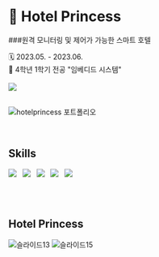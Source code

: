 # 🏨 Hotel Princess

###원격 모니터링 및 제어가 가능한 스마트 호텔

🗓️ 2023.05. - 2023.06.
<br>
🏫 4학년 1학기 전공 "임베디드 시스템"
<br><br>
<a href="https://github.com/julia8024/Hotel-Princess/files/12018608/Hotel.Princess.Porfolio.pdf"><img src="https://img.shields.io/badge/Hotel Princess Portfolio-004027?style=for-the-badge&logo=&logoColor=ffffff"/></a>
<br><br>

![hotelprincess 포트폴리오](https://github.com/julia8024/Hotel-Princess/assets/79641953/a6b922a4-f726-407e-a26a-ddb97a7aecb8)


<br>

## Skills

<div>
<img src="https://img.shields.io/badge/Adobe XD-FF61F6?style=for-the-badge&logo=Adobe XD&logoColor=ffffff"/> &nbsp;
<img src="https://img.shields.io/badge/Swift-F05138?style=for-the-badge&logo=Swift&logoColor=ffffff"/> &nbsp;
<img src="https://img.shields.io/badge/Spring-6DB33F?style=for-the-badge&logo=Spring&logoColor=ffffff"/> &nbsp;
<img src="https://img.shields.io/badge/MySQL-4479A1?style=for-the-badge&logo=MySQL&logoColor=ffffff"/> &nbsp;
  <img src="https://img.shields.io/badge/Arduino-00979D?style=for-the-badge&logo=Arduino&logoColor=ffffff"/>
</div>

<br><br>

## Hotel Princess

![슬라이드13](https://github.com/julia8024/Hotel-Princess/assets/79641953/73f3fc73-8360-4fb2-9d8c-608dc438e2be)
![슬라이드15](https://github.com/julia8024/Hotel-Princess/assets/79641953/2b1b9d7a-d74c-4332-8274-a74c3b12235a)




